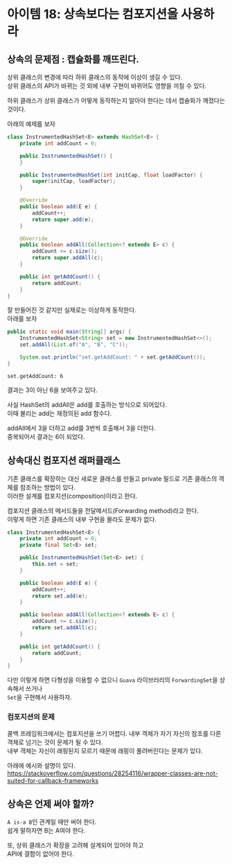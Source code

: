 # 아이템 18: 상속보다는 컴포지션을 사용하라

## 상속의 문제점 : 캡슐화를 깨뜨린다.

상위 클래스의 변경에 따라 하위 클래스의 동작에 이상이 생길 수 있다.  
상위 클래스의 API가 바뀌는 것 외에 내부 구현이 바뀌어도 영향을 끼칠 수 있다.

하위 클래스가 상위 클래스가 어떻게 동작하는지 알아야 한다는 데서 캡슐화가 깨졌다는 것이다.

아래의 예제를 보자

```java
class InstrumentedHashSet<E> extends HashSet<E> {
    private int addCount = 0;

    public InstrumentedHashSet() {
    }

    public InstrumentedHashSet(int initCap, float loadFactor) {
        super(initCap, loadFactor);
    }

    @Override
    public boolean add(E e) {
        addCount++;
        return super.add(e);
    }

    @Override
    public boolean addAll(Collection<? extends E> c) {
        addCount += c.size();
        return super.addAll(c);
    }

    public int getAddCount() {
        return addCount;
    }
}
```

잘 만들어진 것 같지만 실제로는 이상하게 동작한다.  
아래를 보자

```java
public static void main(String[] args) {
    InstrumentedHashSet<String> set = new InstrumentedHashSet<>();
    set.addAll(List.of("A", "B", "C"));

    System.out.println("set.getAddCount: " + set.getAddCount());
}
```

```
set.getAddCount: 6
```

결과는 3이 아닌 6을 보여주고 있다.

사실 HashSet의 addAll은 add를 호출하는 방식으로 되어있다.  
이때 불리는 add는 재정의된 add 함수다.

addAll에서 3을 더하고 add를 3번씩 호출해서 3을 더한다.  
중복되어서 결과는 6이 되었다.

## 상속대신 컴포지션 래퍼클래스

기존 클래스를 확장하는 대신 새로운 클래스를 만들고 private 필드로 기존 클래스의 객체를 참조하는 방법이 있다.  
이러한 설계를 컴포지션(composition)이라고 한다.

컴포지션 클래스의 메서드들을 전달메서드(Forwarding method)라고 한다.  
이렇게 하면 기존 클래스의 내부 구현을 몰라도 문제가 없다.

```java
class InstrumentedHashSet<E> {
    private int addCount = 0;
    private final Set<E> set;

    public InstrumentedHashSet(Set<E> set) {
        this.set = set;
    }

    public boolean add(E e) {
        addCount++;
        return set.add(e);
    }

    public boolean addAll(Collection<? extends E> c) {
        addCount += c.size();
        return set.addAll(c);
    }

    public int getAddCount() {
        return addCount;
    }
}
```

다만 이렇게 하면 다형성을 이용할 수 없으니 `Guava` 라이브러리의 `ForwardingSet`을 상속해서 쓰거나  
`Set`을 구현해서 사용하자.

### 컴포지션의 문제

콜백 프레임워크에서는 컴포지션을 쓰기 어렵다.
내부 객체가 자기 자신의 참조를 다른 객체로 넘기는 것이 문제가 될 수 있다.  
내부 객체는 자신이 래핑된지 모르기 때문에 래핑이 풀려버린다는 문제가 있다.

아래에 예시와 설명이 있다.  
https://stackoverflow.com/questions/28254116/wrapper-classes-are-not-suited-for-callback-frameworks

## 상속은 언제 써야 할까?

`A is-a B`인 관계일 때만 써야 한다.  
쉽게 말하자면 B는 A여야 한다.

또, 상위 클래스가 확장을 고려해 설계되어 있어야 하고  
API에 결함이 없어야 한다.

